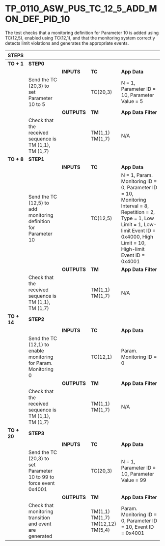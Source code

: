 
# TP_0110_ASW_PUS_TC_12_5_ADD_MON_DEF_PID_10

The test checks that a monitoring definition for Parameter 10 is added using
TC(12,5), enabled using TC(12,1), and that the monitoring system correctly
detects limit violations and generates the appropriate events.

| STEPS | | | | |
|-------|-|-|-|-|
| **TO + 1** | **STEP0** | | | |
| | | **INPUTS** | **TC** | **App Data** |
| | Send the TC (20,3) to set Parameter 10 to 5 | | TC(20,3) | N = 1, Parameter ID = 10, Parameter Value = 5 |
| | | **OUTPUTS** | **TM** | **App Data Filter** |
| | Check that the received sequence is TM (1,1), TM (1,7) | | TM(1,1)<br>TM(1,7) | N/A |
| **TO + 8** | **STEP1** | | | |
| | | **INPUTS** | **TC** | **App Data** |
| | Send the TC (12,5) to add monitoring definition for Parameter 10 | | TC(12,5) | N = 1, Param. Monitoring ID = 0, Parameter ID = 10, Monitoring Interval = 8, Repetition = 2, Type = 1, Low Limit = 1, Low-limit Event ID = 0x4000, High Limit = 10, High-limit Event ID = 0x4001 |
| | | **OUTPUTS** | **TM** | **App Data Filter** |
| | Check that the received sequence is TM (1,1), TM (1,7) | | TM(1,1)<br>TM(1,7) | N/A |
| **TO + 14** | **STEP2** | | | |
| | | **INPUTS** | **TC** | **App Data** |
| | Send the TC (12,1) to enable monitoring for Param. Monitoring 0 | | TC(12,1) | Param. Monitoring ID = 0 |
| | | **OUTPUTS** | **TM** | **App Data Filter** |
| | Check that the received sequence is TM (1,1), TM (1,7) | | TM(1,1)<br>TM(1,7) | N/A |
| **TO + 20** | **STEP3** | | | |
| | | **INPUTS** | **TC** | **App Data** |
| | Send the TC (20,3) to set Parameter 10 to 99 to force event 0x4001 | | TC(20,3) | N = 1, Parameter ID = 10, Parameter Value = 99 |
| | | **OUTPUTS** | **TM** | **App Data Filter** |
| | Check that monitoring transition and event are generated | | TM(1,1)<br>TM(1,7)<br>TM(12,12)<br>TM(5,4) | Param. Monitoring ID = 0, Parameter ID = 10, Event ID = 0x4001 |